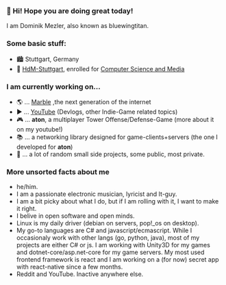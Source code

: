### 👋 Hi! Hope you are doing great today!
I am Dominik Mezler, also known as bluewingtitan.

### Some basic stuff:
- 🏙️ Stuttgart, Germany
- 🏫 [HdM-Stuttgart](https://www.hdm-stuttgart.de/en), enrolled for [Computer Science and Media](https://www.hdm-stuttgart.de/en/prospective_students/academic_programs/bachelor_programs/steckbrief?sgang_ID=550033)

### I am currently working on...
- 🌎 ... [Marble](https://app.marblear.com) ,the next generation of the internet
- ▶️ ... [YouTube](https://www.youtube.com/channel/UCYJK_p4j89fJDlEQ5-gDoiA/videos) (Devlogs, other Indie-Game related topics)
- 🎮 ... **aton**, a multiplayer Tower Offense/Defense-Game (more about it on my youtube!)
- 📚 ... a networking library designed for game-clients+servers (the one I developed for **aton**)
- 🎲 ... a lot of random small side projects, some public, most private.

### More unsorted facts about me
- he/him.
- I am a passionate electronic musician, lyricist and It-guy.
- I am a bit picky about what I do, but if I am rolling with it, I want to make it right.
- I belive in open software and open minds.
- Linux is my daily driver (debian on servers, pop!\_os on desktop).
- My go-to languages are C# and javascript/ecmascript. While I occasionaly work with other langs (go, python, java), most of my projects are either C# or js. I am working with Unity3D for my games and dotnet-core/asp.net-core for my game servers. My most used frontend framework is react and I am working on a (for now) secret app with react-native since a few months.
- Reddit and YouTube. Inactive anywhere else.
